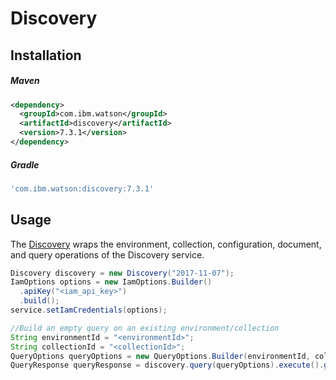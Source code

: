 # Discovery

## Installation

##### Maven
```xml
<dependency>
  <groupId>com.ibm.watson</groupId>
  <artifactId>discovery</artifactId>
  <version>7.3.1</version>
</dependency>
```

##### Gradle
```gradle
'com.ibm.watson:discovery:7.3.1'
```

## Usage
The [Discovery][discovery] wraps the environment, collection, configuration, document, and query operations of the Discovery service.

```java
Discovery discovery = new Discovery("2017-11-07");
IamOptions options = new IamOptions.Builder()
  .apiKey("<iam_api_key>")
  .build();
service.setIamCredentials(options);

//Build an empty query on an existing environment/collection
String environmentId = "<environmentId>";
String collectionId = "<collectionId>";
QueryOptions queryOptions = new QueryOptions.Builder(environmentId, collectionId).build();
QueryResponse queryResponse = discovery.query(queryOptions).execute().getResult();
```

[discovery]: https://cloud.ibm.com/docs/services/discovery?topic=discovery-gs-api
